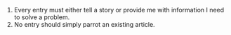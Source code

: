 1. Every entry must either tell a story or provide me with information I need to solve a problem.
2. No entry should simply parrot an existing article.